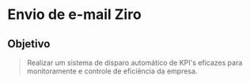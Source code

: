 # Envio de e-mail Ziro
## Objetivo
>Realizar um sistema de disparo automático de KPI's eficazes para monitoramente e controle de eficiência da empresa.